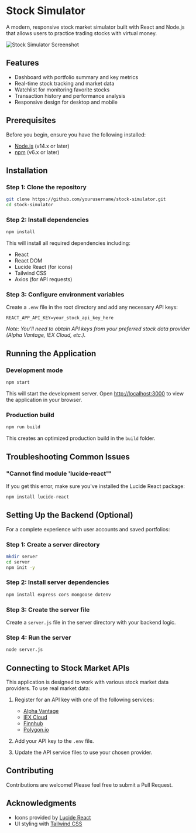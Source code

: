 # Stock Simulator

A modern, responsive stock market simulator built with React and Node.js that allows users to practice trading stocks with virtual money.

![Stock Simulator Screenshot](https://via.placeholder.com/800x450.png?text=Stock+Simulator+Screenshot)

## Features

- Dashboard with portfolio summary and key metrics
- Real-time stock tracking and market data
- Watchlist for monitoring favorite stocks
- Transaction history and performance analysis
- Responsive design for desktop and mobile

## Prerequisites

Before you begin, ensure you have the following installed:
- [Node.js](https://nodejs.org/) (v14.x or later)
- [npm](https://www.npmjs.com/) (v6.x or later)

## Installation

### Step 1: Clone the repository

```bash
git clone https://github.com/yourusername/stock-simulator.git
cd stock-simulator
```

### Step 2: Install dependencies

```bash
npm install
```

This will install all required dependencies including:
- React
- React DOM
- Lucide React (for icons)
- Tailwind CSS
- Axios (for API requests)

### Step 3: Configure environment variables

Create a `.env` file in the root directory and add any necessary API keys:

```
REACT_APP_API_KEY=your_stock_api_key_here
```

*Note: You'll need to obtain API keys from your preferred stock data provider (Alpha Vantage, IEX Cloud, etc.).*

## Running the Application

### Development mode

```bash
npm start
```

This will start the development server. Open [http://localhost:3000](http://localhost:3000) to view the application in your browser.

### Production build

```bash
npm run build
```

This creates an optimized production build in the `build` folder.

## Troubleshooting Common Issues

### "Cannot find module 'lucide-react'"

If you get this error, make sure you've installed the Lucide React package:

```bash
npm install lucide-react
```

## Setting Up the Backend (Optional)

For a complete experience with user accounts and saved portfolios:

### Step 1: Create a server directory

```bash
mkdir server
cd server
npm init -y
```

### Step 2: Install server dependencies

```bash
npm install express cors mongoose dotenv
```

### Step 3: Create the server file

Create a `server.js` file in the server directory with your backend logic.

### Step 4: Run the server

```bash
node server.js
```

## Connecting to Stock Market APIs

This application is designed to work with various stock market data providers. To use real market data:

1. Register for an API key with one of the following services:
   - [Alpha Vantage](https://www.alphavantage.co/)
   - [IEX Cloud](https://iexcloud.io/)
   - [Finnhub](https://finnhub.io/)
   - [Polygon.io](https://polygon.io/)

2. Add your API key to the `.env` file.

3. Update the API service files to use your chosen provider.

## Contributing

Contributions are welcome! Please feel free to submit a Pull Request.

## Acknowledgments

- Icons provided by [Lucide React](https://lucide.dev/)
- UI styling with [Tailwind CSS](https://tailwindcss.com/)